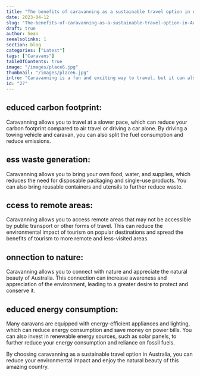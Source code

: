 ```yaml
---
title: "The benefits of caravanning as a sustainable travel option in Australia"
date: 2023-04-12
slug: "The-benefits-of-caravanning-as-a-sustainable-travel-option-in-Australia"
draft: true
author: Sean
seealsolinks: 1
section: blog
categories: ["Latest"]
tags: ["Caravans"]
tableOfContents: true
image: "/images/place6.jpg"
thumbnail: "/images/place6.jpg"
intro: "Caravanning is a fun and exciting way to travel, but it can also be a sustainable option. Here are some benefits of caravanning as a sustainable travel option in Australia:"
id: "27"
---
```


## educed carbon footprint:

Caravanning allows you to travel at a slower pace, which can reduce your carbon footprint compared to air travel or driving a car alone. By driving a towing vehicle and caravan, you can also split the fuel consumption and reduce emissions.

## ess waste generation:

Caravanning allows you to bring your own food, water, and supplies, which reduces the need for disposable packaging and single-use products. You can also bring reusable containers and utensils to further reduce waste.

## ccess to remote areas:

Caravanning allows you to access remote areas that may not be accessible by public transport or other forms of travel. This can reduce the environmental impact of tourism on popular destinations and spread the benefits of tourism to more remote and less-visited areas.

## onnection to nature:

Caravanning allows you to connect with nature and appreciate the natural beauty of Australia. This connection can increase awareness and appreciation of the environment, leading to a greater desire to protect and conserve it.

## educed energy consumption:

Many caravans are equipped with energy-efficient appliances and lighting, which can reduce energy consumption and save money on power bills. You can also invest in renewable energy sources, such as solar panels, to further reduce your energy consumption and reliance on fossil fuels.

By choosing caravanning as a sustainable travel option in Australia, you can reduce your environmental impact and enjoy the natural beauty of this amazing country.
